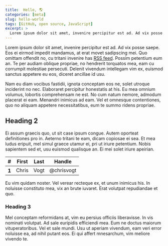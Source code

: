 ```yaml
---
title:  Hello, 🌎
categories: [meta]
slug: hello-world
tags: [GitHub, open source, JavaScript]
excerpt: >
  Lorem ipsum dolor sit amet, invenire percipitur est ad. Ad vix posse saepe. Eos ei eirmod impedit mandamus, at erat movet sadipscing mei.
---
```


<span class="text-drop-cap">L</span>orem ipsum dolor sit amet, invenire percipitur est ad. Ad vix posse saepe. Eos ei eirmod impedit mandamus, at erat movet sadipscing mei. Quo omittam offendit no, cu tritani invenire has [RSS feed](/feed.xml). Possim petentium eum an. Te per audiam oblique propriae, no hendrerit torquatos mea, eam cu corrumpit molestiae persecuti. Delenit vivendum intellegam vim ex, euismod sanctus appetere eu eos, diceret ancillae id usu.

Nam eu diam vocibus fastidii, ignota conceptam eos ne, solet utroque inciderint no nec. Elaboraret percipitur honestatis at his. Eu mea omnium volumus, lobortis comprehensam ne est. No cum natum nemore, admodum placerat ei eam. Menandri inimicus ad eam. Vel et omnesque contentiones, quo no aliquam appetere necessitatibus, eum te summo ridens propriae.

## Heading 2

Ei assum graecis quo, ut sit case ipsum congue. Autem oporteat definitiones pro in. Aeterno tritani te eam, dicam copiosae ei sea. Et mea ludus eripuit, mel simul graece utamur ei, pri ut iriure petentium. Nobis sapientem sed et, usu euismod qualisque an. Ei mei solet iriure apeirian.

<table class="table">
  <thead>
    <tr>
      <th scope="col">#</th>
      <th scope="col">First</th>
      <th scope="col">Last</th>
      <th scope="col">Handle</th>
    </tr>
  </thead>
  <tbody>
    <tr>
      <th scope="row">1</th>
      <td>Chris</td>
      <td>Vogt</td>
      <td>@chrisvogt</td>
    </tr>
  </tbody>
</table>

Eu vim quidam noster. Vel verear recteque ex, et unum inimicus his. In noluisse constituto mea, vix an brute iuvaret. Erat volutpat repudiandae et quo.

### Heading 3

Mel conceptam reformidans at, vim eu persius officiis liberavisse. In vis nominati volutpat. Ad sale euripidis efficiendi mea. Eum ne doctus maiorum vituperatoribus. Vel et sale mundi. Usu ut aperiam vivendum, eam veri error noluisse ea, ad nihil putant eos. Ei qui affert mnesarchum, vim meliore vivendo te.
